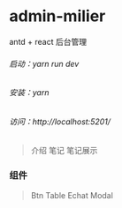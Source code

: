 # admin-milier
antd + react 后台管理

###### 启动：yarn run dev
###### 安装：yarn
###### 访问：http://localhost:5201/

> 介绍
> 笔记
> 笔记展示

### 组件
> Btn
> Table
> Echat
> Modal

